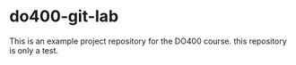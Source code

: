 # do400-git-lab

This is an example project repository for the DO400 course.
this repository is only a test.
